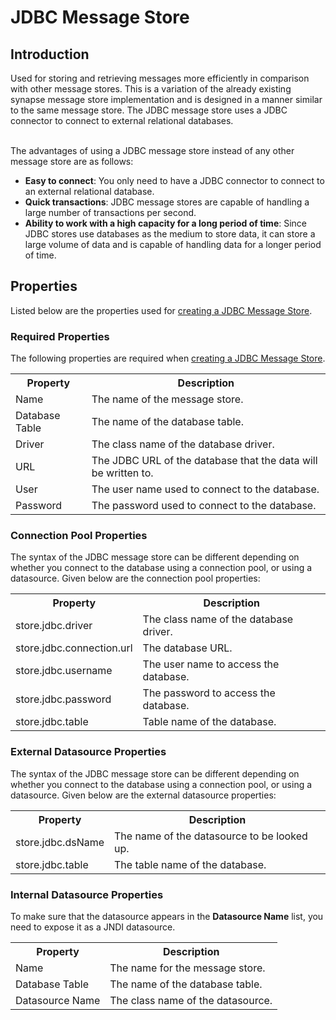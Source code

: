 # JDBC Message Store
## Introduction
Used for storing and retrieving messages more efficiently in comparison with other message stores. This is a variation of the already existing synapse message store implementation and is designed in a manner similar to the same message store. The JDBC message store uses a JDBC connector to connect to external relational databases.</br></br>

The advantages of using a JDBC message store instead of any other message store are as follows:
<ul>
  <li>
    <b>Easy to connect</b>: You only need to have a JDBC connector to connect to an external relational database.
  </li>
  <li>
    <b>Quick transactions</b>: JDBC message stores are capable of handling a large number of transactions per second.
  </li>
  <li>
    <b>Ability to work with a high capacity for a long period of time</b>: Since JDBC stores use databases as the medium to store data, it can store a large volume of data and is capable of handling data for a longer period of time.
  </li>
</ul>

## Properties

Listed below are the properties used for [creating a JDBC Message Store](../../../develop/creating-artifacts/creating-a-message-store.md).

### Required Properties

The following properties are required when [creating a JDBC Message Store](../../../develop/creating-artifacts/creating-a-message-store.md).

<table>
  <tr>
    <th>Property</th>
    <th>Description</th>
  </tr>
  <tr>
    <td>Name</td>
    <td>
      The name of the message store.
    </td>
  </tr>
  <tr>
    <td>Database Table</td>
    <td>
      The name of the database table.
    </td>
  </tr>
  <tr>
    <td>Driver</td>
    <td>
      The class name of the database driver.
    </td>
  </tr>
  <tr>
    <td>URL</td>
    <td>
      The JDBC URL of the database that the data will be written to.
    </td>
  </tr>
  <tr>
    <td>User</td>
    <td>
      The user name used to connect to the database.
    </td>
  </tr>
  <tr>
    <td>Password</td>
    <td>
      The password used to connect to the database.
    </td>
  </tr>
</table>

### Connection Pool Properties

The syntax of the JDBC message store can be different depending on whether you connect to the database using a connection pool, or using a datasource. Given below are the connection pool properties:

<table>
  <tr>
    <th>Property</th>
    <th>Description</th>
  </tr>
  <tr>
    <td>store.jdbc.driver </td>
    <td>
      The class name of the database driver.
    </td>
  </tr>
  <tr>
    <td>store.jdbc.connection.url</td>
    <td>
      The database URL.
    </td>
  </tr>
  <tr>
    <td>store.jdbc.username </td>
    <td>
      The user name to access the database.
    </td>
  </tr>
  <tr>
    <td>store.jdbc.password</td>
    <td>
      The password to access the database.
    </td>
  </tr>
  <tr>
    <td>store.jdbc.table  </td>
    <td>
      Table name of the database.
    </td>
  </tr>
</table>

### External Datasource Properties

The syntax of the JDBC message store can be different depending on whether you connect to the database using a connection pool, or using a datasource. Given below are the external datasource properties:

<table>
  <tr>
    <th>Property</th>
    <th>Description</th>
  </tr>
  <tr>
    <td>store.jdbc.dsName</td>
    <td>
      The name of the datasource to be looked up.
    </td>
  </tr>
  <tr>
    <td>store.jdbc.table</td>
    <td>
      The table name of the database.
    </td>
  </tr>
</table>

### Internal Datasource Properties

To make sure that the datasource appears in the **Datasource Name** list, you need to expose it as a JNDI datasource.

<table>
  <tr>
    <th>Property</th>
    <th>Description</th>
  </tr>
  <tr>
    <td>Name</td>
    <td>The name for the message store.</td>
  </tr>
  <tr>
    <td>Database Table</td>
    <td>
      The name of the database table.
    </td>
  </tr>
  <tr>
    <td>Datasource Name</td>
    <td>
      The class name of the datasource.
    </td>
  </tr>
</table>